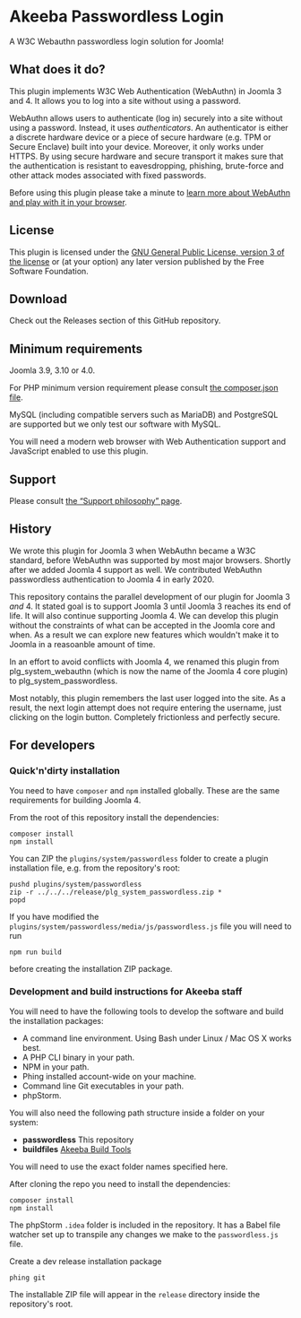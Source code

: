 # Akeeba Passwordless Login

A W3C Webauthn passwordless login solution for Joomla!

## What does it do?

This plugin implements W3C Web Authentication (WebAuthn) in Joomla 3 and 4. It allows you to log into a site without using a password.
 
WebAuthn allows users to authenticate (log in) securely into a site without using a password. Instead, it uses _authenticators_. An authenticator is either a discrete hardware device or a piece of secure hardware (e.g. TPM or Secure Enclave) built into your device. Moreover, it only works under HTTPS. By using secure hardware and secure transport it makes sure that the authentication is resistant to eavesdropping, phishing, brute-force and other attack modes associated with fixed passwords.

Before using this plugin please take a minute to [learn more about WebAuthn and play with it in your browser](https://webauthn.io).

## License

This plugin is licensed under the [GNU General Public License, version 3 of the license](https://www.gnu.org/licenses/gpl-3.0.en.html) or (at your option) any later version published by the Free Software Foundation.

## Download

Check out the Releases section of this GitHub repository.

## Minimum requirements

Joomla 3.9, 3.10 or 4.0.

For PHP minimum version requirement please consult [the composer.json file](composer.json).

MySQL (including compatible servers such as MariaDB) and PostgreSQL are supported but we only test our software with MySQL.

You will need a modern web browser with Web Authentication support and JavaScript enabled to use this plugin.

## Support

Please consult [the “Support philosophy” page](.github/SUPPORT.md). 

## History

We wrote this plugin for Joomla 3 when WebAuthn became a W3C standard, before WebAuthn was supported by most major browsers. Shortly after we added Joomla 4 support as well. We contributed WebAuthn passwordless authentication to Joomla 4 in early 2020.

This repository contains the parallel development of our plugin for Joomla 3 _and_ 4. It stated goal is to support Joomla 3 until Joomla 3 reaches its end of life. It will also continue supporting Joomla 4. We can develop this plugin without the constraints of what can be accepted in the Joomla core and when. As a result we can explore new features which wouldn't make it to Joomla in a reasoanble amount of time.

In an effort to avoid conflicts with Joomla 4, we renamed this plugin from plg_system_webauthn (which is now the name of the Joomla 4 core plugin) to plg_system_passwordless.

Most notably, this plugin remembers the last user logged into the site. As a result, the next login attempt does not require entering the username, just clicking on the login button. Completely frictionless and perfectly secure.   
 
## For developers

### Quick'n'dirty installation

You need to have `composer` and `npm` installed globally. These are the same requirements for building Joomla 4.

From the root of this repository install the dependencies:
```shell script
composer install
npm install
```

You can ZIP the `plugins/system/passwordless` folder to create a plugin installation file, e.g. from the repository's root:
```shell script
pushd plugins/system/passwordless
zip -r ../../../release/plg_system_passwordless.zip *
popd
```

If you have modified the `plugins/system/passwordless/media/js/passwordless.js` file you will need to run
```shell script
npm run build
```
before creating the installation ZIP package.

### Development and build instructions for Akeeba staff

You will need to have the following tools to develop the software and build the installation packages:

* A command line environment. Using Bash under Linux / Mac OS X works best.
* A PHP CLI binary in your path.
* NPM in your path.
* Phing installed account-wide on your machine.
* Command line Git executables in your path.
* phpStorm.

You will also need the following path structure inside a folder on your system:

* **passwordless** This repository
* **buildfiles** [Akeeba Build Tools](https://github.com/akeeba/buildfiles)

You will need to use the exact folder names specified here.

After cloning the repo you need to install the dependencies:
```shell script
composer install
npm install
```

The phpStorm `.idea` folder is included in the repository. It has a Babel file watcher set up to transpile any changes we make to the `passwordless.js` file.

Create a dev release installation package

	phing git
		
The installable ZIP file will appear in the `release` directory inside the repository's root.